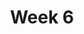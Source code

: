 ---
title: Week 6
days:
  - date: 2024-02-19
    events:
      "**No Lecture**{: .label .label-lec} Presidents' Day":
  - date: 2024-02-21
    events:
      "**Participation**{: .label .label-parti} Mid-semester Evaluation":
      "**Lecture 14**{: .label .label-lec} The Normal Distribution ":
        "Ch. 10 & 11"
      "**Lab 5**{: .label .label-lab} Sensitivity, Specificity, and the Normal Distribution (Due Feb. 27th)":
      "**Homework 5**{: .label .label-hw} ":
  - date: 2024-02-23
    events:
      "**Lecture 15**{: .label .label-lec} QQ plots and The Binomial Distribution ": 
        "Ch. 12"
      "**Quiz 4**{: .label .label-quiz} [on Gradescope](https://www.gradescope.com/courses/704333) (Due Feb. 24th, 12PM noon PST)":
---